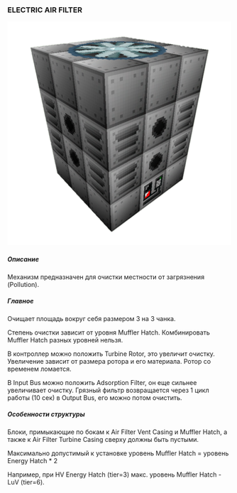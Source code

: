### ELECTRIC AIR FILTER

![LOGO](media/gregtech/AIR_FILTER.png)

##### Описание

Механизм предназначен для очистки местности от загрязнения (Pollution).

##### Главное

Очищает площадь вокруг себя размером 3 на 3 чанка.

Степень очистки зависит от уровня Muffler Hatch. Комбинировать Muffler Hatch разных уровней нельзя.

В контроллер можно положить Turbine Rotor, это увеличит очистку. Увеличение зависит от размера ротора и его материала. Ротор со временем ломается.

В Input Bus можно положить Adsorption Filter, он еще сильнее увеличивает очистку. Грязный фильтр возвращается через 1 цикл работы (10 сек) в Output Bus, его можно потом очистить.

##### Особенности структуры

Блоки, примыкающие по бокам к Air Filter Vent Casing и Muffler Hatch, а также к Air Filter Turbine Casing сверху должны быть пустыми.

Максимально допустимый к установке уровень Muffler Hatch = уровень Energy Hatch * 2

Например, при HV Energy Hatch (tier=3) макс. уровень Muffler Hatch - LuV (tier=6).
